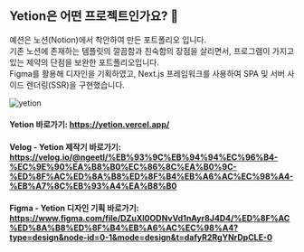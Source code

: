 ## Yetion은 어떤 프로젝트인가요? 🙋 
예션은 노션(Notion)에서 착안하여 만든 포트폴리오 입니다.  <br/>
기존 노션에 존재하는 템플릿의 깔끔함과 친숙함의 장점을 살리면서, 프로그램이 가지고 있는 제약의 단점을 보완한 포트폴리오입니다. <br/>
Figma를 활용해 디자인을 기획하였고, Next.js 프레임워크를 사용하여 SPA 및 서버 사이드 렌더링(SSR)을 구현했습니다.<br/>

![yetion](https://github.com/ngeetl/yetion/assets/53422022/a8623bae-eae8-4182-a818-5ea0414d3607)

#### Yetion 바로가기: https://yetion.vercel.app/
#### Velog - Yetion 제작기 바로가기: https://velog.io/@ngeetl/%EB%93%9C%EB%94%94%EC%96%B4-%EC%9E%90%EA%B8%B0%EC%86%8C%EA%B0%9C-%ED%8F%AC%ED%8A%B8%ED%8F%B4%EB%A6%AC%EC%98%A4-%EB%A7%8C%EB%93%A4%EA%B8%B0
#### Figma - Yetion 디자인 기획 바로가기: https://www.figma.com/file/DZuXl0ODNvVd1nAyr8J4D4/%ED%8F%AC%ED%8A%B8%ED%8F%B4%EB%A6%AC%EC%98%A4?type=design&node-id=0-1&mode=design&t=dafyR2RgYNrDpCLE-0




